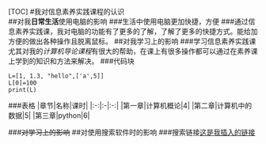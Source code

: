 [TOC]
#我对信息素养实践课程的认识  
##对我**日常生活**使用电脑的影响
###生活中使用电脑更加快捷，方便
###通过信息素养实践课，我对电脑的功能有了更多的了解，了解了更多的快捷方式。能给加方便的做出各种操作且脱离鼠标。
##对我学习上的影响
###学习信息素养实践课尤其对我的*计算机导论课程*有很大的帮助，在课上有很多操作都可以通过在素养课上学到的知识和方法来解决。
###代码块
```
L=[1, 1.3, "hello",['a',5]]
L[0]=100
print(L)
```
###表格
|章节|名称|课时|
|:-:|:-|:-:|
|第一章|计算机概论|4|
|第二章|计算机中的数据|5|
|第三章|python|6|

###~~对学习上的影响~~
##对使用搜索软件时的影响
###搜索链接[这是我插入的链接](https://www.baidu.com/)
